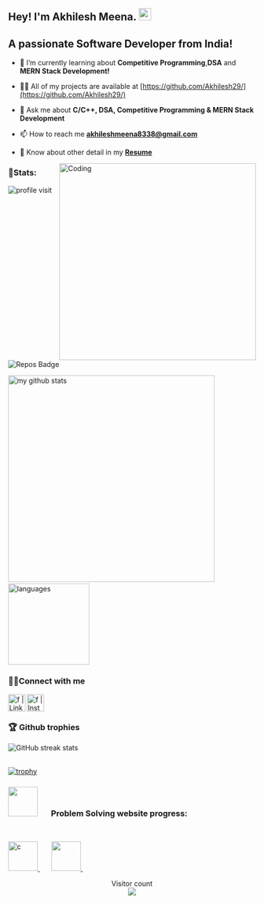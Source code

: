 ## Hey! I'm Akhilesh Meena. <img src="https://media.giphy.com/media/hvRJCLFzcasrR4ia7z/giphy.gif" width="25px">

## A passionate Software Developer from India!

- 🌱 I’m currently learning about **Competitive Programming**,**DSA** and **MERN Stack Development!**

- 👨‍💻 All of my projects are available at [https://github.com/Akhilesh29/](https://github.com/Akhilesh29/)

- 💬 Ask me about **C/C++, DSA, Competitive Programming & MERN Stack Development**

- 📫 How to reach me **akhileshmeena8338@gmail.com**

- 📄 Know about other detail in my **[Resume](https://drive.google.com/file/d/1jhfFjg4mIm85iBZkxq1Q1IoSdkW_G3iG/view)**

<img align="right" alt="Coding" width="400" src="https://camo.githubusercontent.com/e20822b4282c07ffd010cd05f855a6561d3b62358ca9e607e4901288dd748fcb/68747470733a2f2f63646e2e6472696262626c652e636f6d2f75736572732f323133313939332f73637265656e73686f74732f343934383733362f74686f75676874776f726b732d6769665f6472696262626c652e676966">

### 👦Stats:

<div align="left">

![profile visit](https://komarev.com/ghpvc/?username=Akhilesh29) 
![Repos Badge](https://badges.pufler.dev/repos/Akhilesh29)

<p align="left">
<img src="https://github-readme-stats.vercel.app/api?username=Akhilesh29&show_icons=true&theme=buefy" alt="my github stats" width="420"/>&nbsp;<img src="https://github-readme-stats.vercel.app/api/top-langs/?username=Akhilesh29&layout=compact&theme=buefy" alt="languages" height="165">
</p>
</div>


### 👨‍💻Connect with me

[<img align="left" alt="f | LinkedIn" width="35px" src="https://logospng.org/download/linkedin/logo-linkedin-icon-1536.png" />][linkedin]
[<img align="left" alt="f | Instagram" width="35px" src="https://www.pngitem.com/pimgs/m/461-4618525_ig-small-instagram-logo-2019-hd-png-download.png" />][instagram]
<br />
<br />

### 🏆 Github trophies

![GitHub streak stats](https://github-readme-streak-stats.herokuapp.com/?user=Akhilesh29)  
<br />

[![trophy](https://github-profile-trophy.vercel.app/?username=Akhilesh29&margin-w=10&margin-h=10)](https://github.com/Akhilesh29/github-profile-trophy)




### <img src="https://media.giphy.com/media/5h0piMX8ku0xj97W0t/giphy.gif" width="60">   &nbsp;&nbsp;&nbsp;&nbsp;&nbsp;   Problem Solving website progress:

<br>

<p align="left">
	<a href="https://leetcode.com/akhilesh190/" target="_blank">
		<img src="https://smlpoints.com/wp-content/uploads/LeetCode_logo.png" alt="c" width="60" height="60"/>
	</a> &nbsp;&nbsp;&nbsp;&nbsp;&nbsp;
<!-- 	<a href="https://codeforces.com/profile/" target="_blank">
		<img src="https://image.winudf.com/v2/image/Y29tLlNvZnRUZWNocy5Db2RlRm9yY2VzX2ljb25fMF9jOTA3NjNhMA/icon.png?w=170&fakeurl=1"  width="60" height="60"/>
	</a> &nbsp;&nbsp;&nbsp;&nbsp;&nbsp; -->
	<a href="https://auth.https://www.geeksforgeeks.org/user/akhilesh190/" target="_blank">
		<img src="https://upload.wikimedia.org/wikipedia/commons/4/43/GeeksforGeeks.svg" width="60" height="60"/>
	</a> &nbsp;&nbsp;&nbsp;&nbsp;&nbsp;

</p>

[instagram]: https://www.instagram.com/akhhil.__/
[linkedin]: https://www.linkedin.com/in/akhilesh-kumar-meena-459640201/

<p align="center"> 
  Visitor count<br>
  <img src="https://profile-counter.glitch.me/Akhilesh29/count.svg" />
</p>

